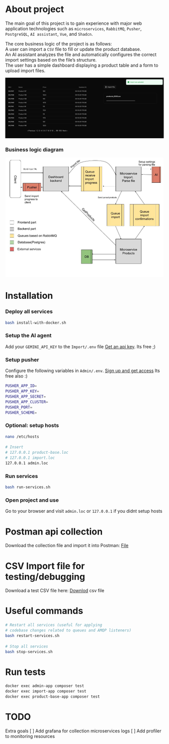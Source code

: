 # About project
The main goal of this project is to gain experience with major web application technologies such as `microservices`, `RabbitMQ`, `Pusher`, `PostgreSQL`, `AI assistant`, `Vue`, and `Shadcn`.

The core business logic of the project is as follows:  
A user can import a `CSV` file to fill or update the product database.  
An AI assistant analyzes the file and automatically configures the correct import settings based on the file’s structure.  
The user has a simple dashboard displaying a product table and a form to upload import files.

![Image](.documentation/dashboard.png)

### Business logic diagram
![Image](.documentation/diagram.jpg)

# Installation
### Deploy all services
```bash
bash install-with-docker.sh
```

### Setup the AI agent
Add your `GEMINI_API_KEY` to the `Import/.env` file
[Get an api key](https://aistudio.google.com/app/apikey). Its free ;)

### Setup pusher
Configure the following variables in `Admin/.env`.
[Sign up and get access](https://pusher.com/) Its free also :)
```bash
PUSHER_APP_ID=
PUSHER_APP_KEY=
PUSHER_APP_SECRET=
PUSHER_APP_CLUSTER=
PUSHER_PORT=
PUSHER_SCHEME=
```

### Optional: setup hosts
```bash
nano /etc/hosts

# Insert
# 127.0.0.1 product-base.loc
# 127.0.0.1 import.loc
127.0.0.1 admin.loc
```

### Run services
```bash
bash run-services.sh
```

### Open project and use
Go to your browser and visit `admin.loc` or `127.0.0.1` if you didnt setup hosts

# Postman api collection
Download the collection file and import it into Postman:
[File](.postman/TestOS.postman_collection.json)

# CSV Import file for testing/debugging
Download a test CSV file here:
[Downlod](.testdata/products_1000.csv) csv file

# Useful commands
```bash
# Restart all services (useful for applying
# codebase changes related to queues and AMQP listeners)
bash restart-services.sh

# Stop all services
bash stop-services.sh
```

# Run tests
```bash
docker exec admin-app composer test
docker exec import-app composer test
docker exec product-base-app composer test
```

# TODO
Extra goals
[ ] Add grafana for collection microservices logs
[ ] Add profiler to monitoring resources